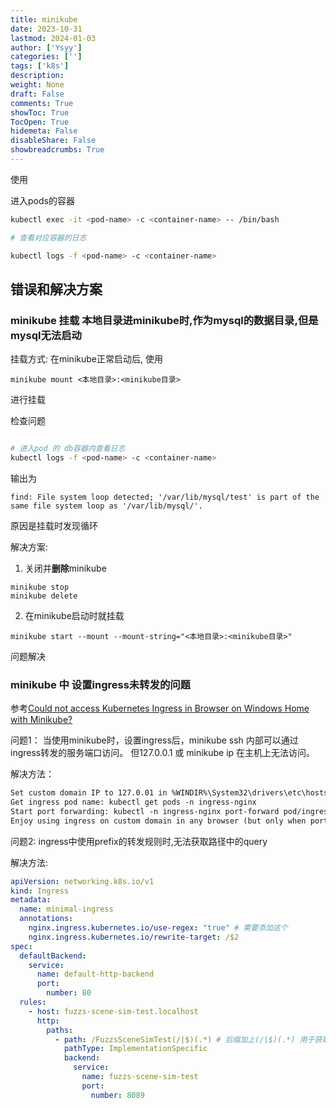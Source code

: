```yaml
---
title: minikube
date: 2023-10-31
lastmod: 2024-01-03
author: ['Ysyy']
categories: ['']
tags: ['k8s']
description: 
weight: None
draft: False
comments: True
showToc: True
TocOpen: True
hidemeta: False
disableShare: False
showbreadcrumbs: True
---
```

使用

进入pods的容器

```bash
kubectl exec -it <pod-name> -c <container-name> -- /bin/bash

# 查看对应容器的日志

kubectl logs -f <pod-name> -c <container-name>
```

## 错误和解决方案

### minikube 挂载 本地目录进minikube时,作为mysql的数据目录,但是mysql无法启动

挂载方式:
在minikube正常启动后, 使用

```shell
minikube mount <本地目录>:<minikube目录>

```

进行挂载

检查问题

```bash

# 进入pod 的 db容器内查看日志 
kubectl logs -f <pod-name> -c <container-name>

```

输出为

```shell
find: File system loop detected; '/var/lib/mysql/test' is part of the same file system loop as '/var/lib/mysql/'.
```

原因是挂载时发现循环

解决方案:

1. 关闭并**删除**minikube

```shell
minikube stop
minikube delete
```

2. 在minikube启动时就挂载

```shell
minikube start --mount --mount-string="<本地目录>:<minikube目录>"
```

问题解决

### minikube 中 设置ingress未转发的问题

参考[Could not access Kubernetes Ingress in Browser on Windows Home with Minikube?](https://stackoverflow.com/questions/66275458/could-not-access-kubernetes-ingress-in-browser-on-windows-home-with-minikube)

问题1：
当使用minikube时，设置ingress后，minikube ssh 内部可以通过ingress转发的服务端口访问。
但127.0.0.1 或 minikube ip 在主机上无法访问。

解决方法：

```md
Set custom domain IP to 127.0.01 in %WINDIR%\System32\drivers\etc\hosts file, i.e. by adding line 127.0.0.1 my-k8s.com
Get ingress pod name: kubectl get pods -n ingress-nginx
Start port forwarding: kubectl -n ingress-nginx port-forward pod/ingress-nginx-controller-5d88495688-dxxgw --address 0.0.0.0 80:80 443:443, where you should replace ingress-nginx-controller-5d88495688-dxxgw with your ingress pod name.
Enjoy using ingress on custom domain in any browser (but only when port forwarding is active)
```

问题2:
ingress中使用prefix的转发规则时,无法获取路径中的query

解决方法:

```yaml
apiVersion: networking.k8s.io/v1
kind: Ingress
metadata:
  name: minimal-ingress
  annotations:
    nginx.ingress.kubernetes.io/use-regex: "true" # 需要添加这个
    nginx.ingress.kubernetes.io/rewrite-target: /$2
spec:
  defaultBackend:
    service:
      name: default-http-backend
      port:
        number: 80
  rules:
    - host: fuzzs-scene-sim-test.localhost
      http:
        paths:
          - path: /FuzzsSceneSimTest(/|$)(.*) # 后缀加上(/|$)(.*) 用于获取query
            pathType: ImplementationSpecific 
            backend:
              service:
                name: fuzzs-scene-sim-test
                port:
                  number: 8089
```